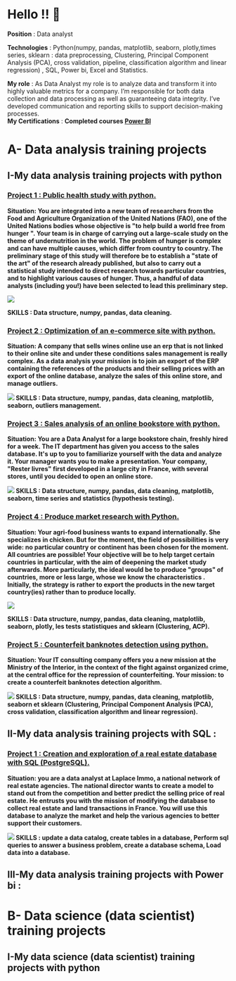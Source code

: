 # Hello !! 👋  
<b>Position</b> : Data analyst  

<b>Technologies</b> : Python(numpy, pandas, matplotlib, seaborn, plotly,times series, sklearn : data preprocessing, Clustering, Principal Component Analysis (PCA), cross validation, pipeline, classification algorithm and linear regression) , SQL, Power bi, Excel and Statistics.  

<b>My role</b> : As Data Analyst my role is to analyze data and transform it into highly valuable metrics for a company. I’m responsible for both data collection and data processing as well as guaranteeing data integrity. I’ve developed communication and reporting skills to support decision-making processes.  
<b>My Certifications</b> :
<b> Completed courses<b> 
<a href="https://www.datacamp.com/statement-of-accomplishment/course/e1029153ba8843cf739d518cb6497c9c7eaaed22?raw=1">Power BI </a> 
# A- Data analysis training projects
## I-My data analysis training projects with python  
### <a href="https://github.com/Tedjoulemohermann/MES-PROJETS-PYTHON/blob/main/Projet1_analytics_Hermann.ipynb">Project 1 : Public health study with python. </a> 

<b>Situation</b>:
You are integrated into a new team of researchers from the Food and Agriculture Organization of the United Nations (FAO), one of the United Nations bodies   whose objective is "to help build a world free from hunger ". Your team is in charge of carrying out a large-scale study on the theme of undernutrition in the world. The problem of hunger is complex and can have multiple causes, which differ from country to country. The preliminary stage of this study will therefore be to establish a "state of the art" of the research already published, but also to carry out a statistical study intended to direct research towards particular countries, and to highlight various causes of hunger. Thus, a handful of data analysts (including you!) have been selected to lead this preliminary step.

<img src="https://github.com/Tedjoulemohermann/Tedjoulemohermann/blob/main/Capture1.PNG">


<b>SKILLS</b> : Data structure, numpy, pandas, data cleaning.     

### <a href="https://github.com/Tedjoulemohermann/MES-PROJETS-PYTHON/blob/main/Projet2_analytics_Hermann.ipynb">Project 2 : Optimization of an e-commerce site with python.</a> 

<b>Situation</b>:
A company that sells wines online use an erp that is not linked to their online site and under these conditions sales management is really complex. As a data analysis  your mission is to join an export of the ERP containing the references of the products and their selling prices with an export of the online database, analyze the sales of this online store, and manage outliers.

<img src="https://github.com/Tedjoulemohermann/Tedjoulemohermann/blob/main/Capture5.PNG">
<b>SKILLS</b>  : Data structure, numpy, pandas, data cleaning, matplotlib, seaborn, outliers management.        

### <a href="https://github.com/Tedjoulemohermann/MES-PROJETS-PYTHON/blob/main/Projet3_analytics_Hermann.ipynb">Project 3 : Sales analysis of an online bookstore with python. </a>   

<b>Situation</b>:
You are a Data Analyst for a large bookstore chain, freshly hired for a week. The IT department has given you access to the sales database. It's up to you to familiarize yourself with the data and analyze it. Your manager wants you to make a presentation. Your company, "Rester livres" first developed in a large city in France, with several stores, until you decided to open an online store.

<img src="https://github.com/Tedjoulemohermann/Tedjoulemohermann/blob/main/Capture2.PNG">
<b>SKILLS</b> : Data structure, numpy, pandas, data cleaning, matplotlib, seaborn, time series and statistics (hypothesis testing).      

### <a href="https://github.com/Tedjoulemohermann/MES-PROJETS-PYTHON/blob/main/Projet4_analytics_Hermann.ipynb">Project 4 : Produce market research with Python.</a>   

<b>Situation</b>: 
Your agri-food business wants to expand internationally. She specializes in chicken. But for the moment, the field of possibilities is very wide: no particular country or continent has been chosen for the moment. All countries are possible! Your objective will be to help target certain countries in particular, with the aim of deepening the market study afterwards. More particularly, the ideal would be to produce "groups" of countries, more or less large, whose we know the characteristics . Initially, the strategy is rather to export the products in the new target country(ies) rather than to produce locally.

<img src="https://github.com/Tedjoulemohermann/Tedjoulemohermann/blob/main/Capture3.PNG">

<b>SKILLS</b>  : Data structure, numpy, pandas, data cleaning, matplotlib, seaborn, plotly, les tests statistiques and sklearn (Clustering, ACP).    

### <a href="https://github.com/Tedjoulemohermann/MES-PROJETS-PYTHON/blob/main/Projet5_analytics_Hermann.ipynb">Project 5 : Counterfeit banknotes detection using python.</a>   

<b>Situation</b>:
Your IT consulting company offers you a new mission at the Ministry of the Interior, in the context of the fight against organized crime, at the central office for the repression of counterfeiting. Your mission: to create a counterfeit  banknotes detection algorithm.

<img src="https://github.com/Tedjoulemohermann/Tedjoulemohermann/blob/main/Capture4.PNG">
<b>SKILLS</b>  : Data structure, numpy, pandas, data cleaning, matplotlib, seaborn et sklearn   
(Clustering, Principal Component Analysis (PCA), cross validation, classification algorithm and linear regression).


## II-My data analysis training projects with SQL  :
### <a href="https://github.com/Tedjoulemohermann/Tedjoulemohermann/blob/main/projetsql.pdf">Project 1 : Creation and exploration of a real estate database with SQL (PostgreSQL).</a> 

<b>Situation</b>: you are a data analyst at Laplace Immo, a national network of real estate agencies. The national director wants to create a model to stand out from the competition and better predict the selling price of real estate. He entrusts you with the mission of modifying the database to collect real estate and land transactions in France. You will use this database to analyze the market and help the various agencies to better support their customers.

<img src="https://github.com/Tedjoulemohermann/Tedjoulemohermann/blob/main/Capture6.JPG">
<b>SKILLS</b>  : update a data catalog, create tables in a database, Perform sql queries to answer a business problem, create a database schema, Load data into a database.


## III-My data analysis training projects with Power bi  :

# B- Data science (data scientist) training projects 
## I-My data science (data scientist) training projects with python 


